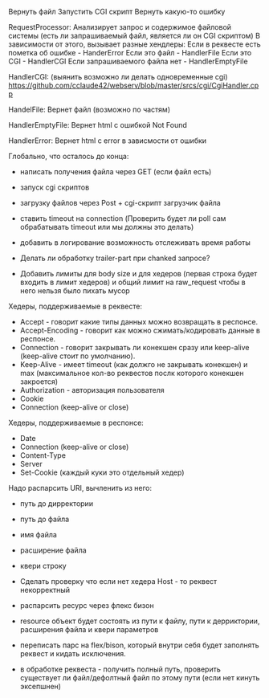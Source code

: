 Вернуть файл
Запустить CGI скрипт
Вернуть какую-то ошибку

RequestProcessor:
Анализирует запрос и содержимое файловой системы (есть ли запрашиваемый файл, является ли он CGI скриптом)
В зависимости от этого, вызывает разные хендлеры:
Если в реквесте есть пометка об ошибке - HanderError
Если это файл - HandlerFile
Если это CGI - HandlerCGI
Если запрашиваемого файла нет - HandlerEmptyFile


HandlerCGI: (выянить возможно ли делать одновременные cgi)
https://github.com/cclaude42/webserv/blob/master/srcs/cgi/CgiHandler.cpp

HandelFile:
Вернет файл (возможно по частям)

HandlerEmptyFile:
Вернет html с ошибкой Not Found

HandlerError:
Вернет html с error в зависмости от ошибки

Глобально, что осталось до конца:
* написать получения файла через GET (если файл есть)
* запуск cgi скриптов
* загрузку файлов через Post + cgi-скрипт загрузчик файла
* ставить timeout на connection (Проверить будет ли poll сам обрабатывать timeout или мы должны это делать)
* добавить в логирование возможность отслеживать время работы

* Делать ли обработку trailer-part при chanked запросе?
* Добавить лимиты для body size и для хедеров (первая строка будет входить в лимит хедеров) и общий лимит на raw_request чтобы в него нельзя было пихать мусор

Хедеры, поддерживаемые в реквесте:
* Accept - говорит какие типы данных можно возвращать в респонсе.
* Accept-Encoding - говорит как можно сжимать/кодировать данные в респонсе.
* Connection - говорит закрывать ли конекшен сразу или keep-alive (keep-alive стоит по умолчанию).
* Keep-Alive - имеет timeout (как должго не закрывать конекшен) и max (максимальное кол-во реквестов послк которого конекшен закроется)
* Authorization - авторизация пользователя
* Cookie
* Connection (keep-alive or close)

Хедеры, поддерживаемые в респонсе:
* Date
* Connection (keep-alive or close)
* Content-Type
* Server
* Set-Cookie (каждый куки это отдельный хедер)

Надо распарсить URI, вычленить из него:
* путь до дирректории
* путь до файла
* имя файла
* расширение файла
* квери строку

* Сделать проверку что если нет хедера Host - то реквест некорректный

* распарсить ресурс через флекс бизон
* resource объект будет состоять из пути к файлу, пути к дерриктории, расширения файла и квери параметров

* переписать парс на flex/bison, который внутри себя будет заполнять реквест и кидать исключения.
* в обработке реквеста - получить полный путь, проверить существует ли файл/дефолтный файл по этому пути (если нет кинуть эксепшнен)
